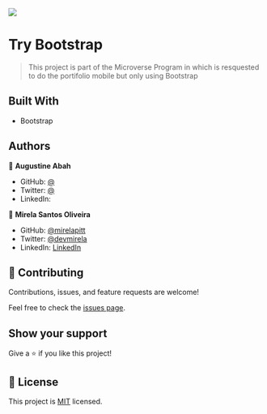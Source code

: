 ![](https://img.shields.io/badge/Microverse-blueviolet)

# Try Bootstrap

> This project is part of the Microverse Program in which is resquested to do the portifolio mobile but only using Bootstrap

## Built With

- Bootstrap

## Authors

👤 **Augustine Abah**

- GitHub: [@]()
- Twitter: [@]()
- LinkedIn: []()

👤 **Mirela Santos Oliveira**

- GitHub: [@mirelapitt](https://github.com/mirelapitt)
- Twitter: [@devmirela](https://twitter.com/devmirela)
- LinkedIn: [LinkedIn](https://www.linkedin.com/in/mirela-oliveira-261893160/)


## 🤝 Contributing

Contributions, issues, and feature requests are welcome!

Feel free to check the [issues page](../../issues/).

## Show your support

Give a ⭐️ if you like this project!

## 📝 License

This project is [MIT](./MIT.md) licensed.

